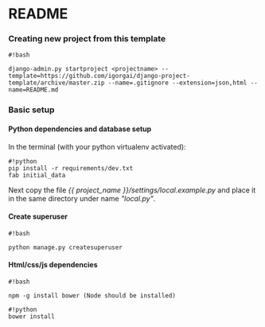 # README #

### Creating new project from this template

```
#!bash

django-admin.py startproject <projectname> --template=https://github.com/igorgai/django-project-template/archive/master.zip --name=.gitignore --extension=json,html --name=README.md
```

### Basic setup ###
#### Python dependencies and database setup
 
 In the terminal (with your python virtualenv activated):
 
```
#!python
pip install -r requirements/dev.txt
fab initial_data

```

Next copy the file *{{ project_name }}/settings/local.example.py* and place it in the same directory under name *"local.py"*.

#### Create superuser

```
#!bash

python manage.py createsuperuser
```

#### Html/css/js dependencies

```
#!bash

npm -g install bower (Node should be installed)
```

```
#!python
bower install

```
